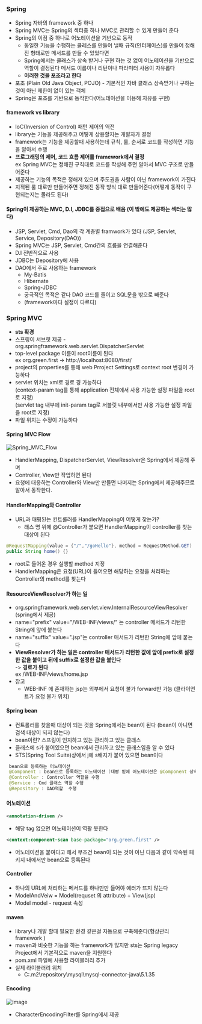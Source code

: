 ### Spring
* Spring 자바의 framework 중 하나
* Spring MVC는 Spring의 섹터중 하나 MVC로 관리할 수 있게 만들어 준다
* Spring의 이점 중 하나로 어노테이션을 기반으로 동작
  * 동일한 기능을 수행하는 클레스를 만들어 낼때 규칙(인터페이스)를 만들어 정해진 형태로만 메서드를 만들 수 있었다면
  * Spring에서는 클래스가 상속 받거나 구현 하는 것 없이 어노테이션을 기반으로 역할이 결정된다 메서드 이름이나 리턴이나 파라미터 사용이 자유롭다
  * **이러한 것을 포조라고 한다**
* 포조 (Plain Old Java Object, POJO) - 기본적인 자바 클래스 상속받거나 구하는 것이 아닌 제한이 없이  있는 객체
* Spring은 포조를 기반으로 동작한다(어노테이션을 이용해 자유를 구현)
#### framework vs library
* IoC(Inversion of Control) 패턴 제어의 역전
* library는 기능을 제공해주고 어떻게 상용할지는 개발자가 결정
* framework는 기능을 제공할때 사용하는데 규칙, 룰, 순서로 코드를 작성하면 기능을 알아서 수행
* **프로그래밍의 제어, 코드 흐름 제어를 framework에서 결정**  
ex Spring MVC는 정해진 규칙대로 코드를 작성해 주면 알아서 MVC 구조로 만들어준다
* 제공하는 기능의 목적은 정해져 있으며 주도권을 사람이 아닌 framework이 가진다
* 지적된 룰 대로만 만들어주면 정해진 동작 방식 대로 만들어준다(어떻게 동작이 구현되는지는 몰라도 된다)
#### Spring이 제공하는 MVC, D.I, JDBC를 중접으로 배움 (이 밖에도 제공하는 섹터는 많다)
* JSP, Servlet, Cmd, Dao의 각 계층별 framwork가 있다
(JSP, Servlet, Service, Depository(DAO))
* Spring MVC는 JSP, Servlet, Cmd간의 흐름을 연결해준다
* D.I 전반적으로 사용
* JDBC는 Depository에 사용
* DAO에서 주로 사용하는 framework
  * My-Batis
  * Hibernate
  * Spring-JDBC
  * 궁극적인 목적은 같다 DAO 코드를 줄이고 SQL문을 밖으로 빼준다
  * (framework마다 설정이 다르다)
### Spring MVC
* **sts 확경**
* 스프링이 서브릿 제공 - org.springframework.web.servlet.DispatcherServlet
* top-level package 이름이 root이름이 된다  
ex org.green.first -> http://localhost:8080/first/
* project의 properties를 통해 web Prroject Settings로 context root 변경이 가능하다
* servlet 위치는 xml로 경로 경 가능하다  
(context-param tag를 통해 application 전체에서 사용 가능한 설정 파일을 root로 지정)  
(servlet tag 내부에 init-param tag로 서블릿 내부에서만 사용 가능한 설정 파일을 root로 지정)  
* 파일 위치는 수정이 가능하다
#### Spring MVC Flow
![Spring_MVC_Flow](https://user-images.githubusercontent.com/102463200/185099684-bdb0cdfe-a84a-449f-b96d-1f5b059babc4.png)  
* HandlerMapping, DispatcherServlet, ViewResolver은 Spring에서 제공해 주며
* Controller, View만 작업하면 된다
* 요청에 대응하는 Controller와 View만 만들면 나머지는 Spring에서 제공해주므로 알아서 동작한다.
#### HandlerMapping와 Controller
* URL과 매핑된는 컨트롤러를 HandlerMapping이 어떻게 찾는가?
  * 래스 명 위에 @Controller가 붙으면 HandlerMapping이 controller를 찾는 대상이 된다
```java
@RequestMapping(value = {"/","/goHello"}, method = RequestMethod.GET)
public String home() {}
```
* root로 들어온 경우 실행할 method 지정
* HandlerMapping은 요청(URL)이 들어오면 해당하는 요청을 처리하는 Controller의 method를 찾는다
#### ResourceViewResolver가 하는 일
* org.springframework.web.servlet.view.InternalResourceViewResolver (spring에서 제공)
* name="prefix" value="/WEB-INF/views/" 는 controller 메서드가 리턴한 String에 앞에 붙는다
* name="suffix" value=".jsp"는 controller 매서드가 리턴한 String에 앞에 붙는다
* **ViewResolver가 하는 일은 controller 매서드가 리턴한 값에 앞에 prefix로 설정한 값을 붙이고 뒤에 suffix로 설정한 값을 붙인다**  
-> **경로가 된다**  
ex /WEB-INF/views/home.jsp
* 참고
  * WEB-INF 에 존재하는 jsp는 외부에서 요청이 불가 forward만 가능 (클라이언트가 요청 불가 위치)
#### Spring bean
* 컨트롤러를 찾을때 대상이 되는 것을 Spring에서는 bean이 된다 (bean이 아니면 검색 대상이 되지 않는다)  
* bean이란? 스프링이 인지하고 있는 관리하고 있는 클래스  
* 클래스에 s가 붙어있으면 bean에서 관리하고 있는 클래스임을 알 수 있다
* STS(Spring Tool Suite)상에서 j에 s배지가 붙어 있으면 bean이다
```java
 bean으로 등록하는 어노테이션
 @Component : bean으로 등록하는 이노테이션 (대빵 밑에 어노테이션은 @Component 상속)
 @Controller : Controller 역할을 수행
 @Service : Cmd 클래스 역할 수행
 @Repository : DAO역할  수행
```
#### 어노테이션
```xml
<annotation-driven />
```
* 해당 tag 없으면 어노테이션이 역활 못한다
```xml
<context:component-scan base-package="org.green.first" />
```
* 어노테이션을 붙여다고 해서 무조건 bean이 되는 것이 아닌 다음과 같이 약속된 페키지 내에서만 bean으로 등록된다
#### Controller 
* 하나의 URL에 처리하는 메서드를 하나만만 들어야 에러가 뜨지 않는다 
* ModelAndVeiw = Model(requset 의 attribute) + View(jsp)
* Model model - request 속성
#### maven
* library나 개발 할때 필요한 환경 같은걸 자동으로 구축해준다(형상관리 framework )
* maven과 비슷한 기능을 하는 framework가 많지만 sts는 Spring legacy Project에서 기본적으로 maven을 지원한다
* pom.xml 파일에 사용할 라이블러리 추가
* 실제 라이블러리 위치
  * C:\.m2\repository\mysql\mysql-connector-java\5.1.35
#### Encoding
![image](https://user-images.githubusercontent.com/102463200/185103233-9c9f0387-7bb8-41db-a40b-ac695043f025.png)
* CharacterEncodingFilter를 Spring에서 제공
